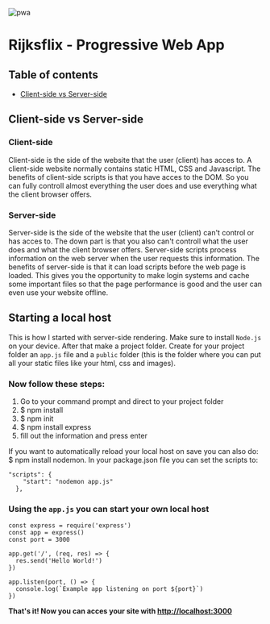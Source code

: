![pwa](https://user-images.githubusercontent.com/3104648/28351989-7f68389e-6c4b-11e7-9bf2-e9fcd4977e7a.png)

# Rijksflix - Progressive Web App

## Table of contents
- [Client-side vs Server-side](#client-side-vs-server-side)

## Client-side vs Server-side

### Client-side
Client-side is the side of the website that the user (client) has acces to. A client-side website normally contains static HTML, CSS and Javascript. The benefits of client-side scripts is that you have acces to the DOM. So you can fully controll almost everything the user does and use everything what the client browser offers.

### Server-side
Server-side is the side of the website that the user (client) can't control or has acces to. The down part is that you also can't controll what the user does and what the client browser offers. Server-side scripts process information on the web server when the user requests this information. The benefits of server-side is that it can load scripts before the web page is loaded. This gives you the opportunity to make login systems and cache some important files so that the page performance is good and the user can even use your website offline.

## Starting a local host
This is how I started with server-side rendering. Make sure to install `Node.js` on your device. After that make a project folder. Create for your project folder an `app.js` file and a `public` folder (this is the folder where you can put all your static files like your html, css and images).

### Now follow these steps:
1. Go to your command prompt and direct to your project folder
2. $ npm install
3. $ npm init
4. $ npm install express
5. fill out the information and press enter

If you want to automatically reload your local host on save you can also do: $ npm install nodemon. In your package.json file you can set the scripts to:

```
"scripts": {
    "start": "nodemon app.js"
  },
```

### Using the `app.js` you can start your own local host

```
const express = require('express')
const app = express()
const port = 3000

app.get('/', (req, res) => {
  res.send('Hello World!')
})

app.listen(port, () => {
  console.log(`Example app listening on port ${port}`)
})
```

**That's it! Now you can acces your site with [http://localhost:3000](http://localhost:3000)**